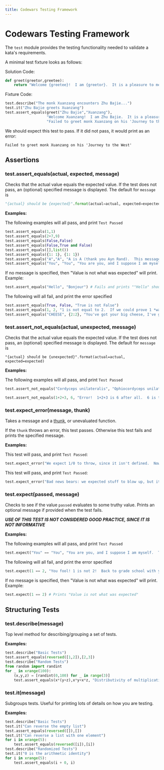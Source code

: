 ```yaml
---
title: Codewars Testing Framework
---
```


# Codewars Testing Framework

The `test` module provides the testing functionality needed to validate a kata's requirements.

A minimal test fixture looks as follows:

Solution Code:

```python
def greet(greetor,greetee):
    return "Welcome {greetee}!  I am {greetor}.  It is a pleasure to meet!".format(greetor=greetor, greetee=greetee)
```

Fixture Code:

```python
test.describe("The monk Xuanzang encounters Zhu Bajie...")
test.it("Zhu Bajie greets Xuanzang")
test.assert_equals(greet("Zhu Bajie","Xuanzang"),
                   "Welcome Xuanzang!  I am Zhu Bajie.  It is a pleasure to meet!",
                   "Failed to greet monk Xuanzang on his 'Journey to the West'")
```

We should expect this test to pass. If it did not pass, it would print as an error:

```
Failed to greet monk Xuanzang on his 'Journey to the West'
```

## Assertions

### test.assert_equals(actual, expected, message)

Checks that the actual value equals the expected value.
If the test does not pass, an (optional) specified message is displayed.
The default for `message` is

```python
"{actual} should be {expected}".format(actual=actual, expected=expected)
```

**Examples:**

The following examples will all pass, and print `Test Passed`

```python
test.assert_equals(1,1)
test.assert_equals(2+7,9)
test.assert_equals(False,False)
test.assert_equals(False,True and False)
test.assert_equals([],list())
test.assert_equals({1: 1}, {1: 1})
test.assert_equals("A","A", "A is A (thank you Ayn Rand).  This message will not get printed.")
test.assert_equals("You", "You", "You are you, and I suppose I am myself.  This message will not get printed.")
```

If no message is specified, then "Value is not what was expected" will print. Example:

```python
test.assert_equals("Hello", "Bonjour") # Fails and prints ""Hello" should be "Bonjour""
```

The following will all fail, and print the error specified

```python
test.assert_equals(True, False, "True is not False")
test.assert_equals(1, 2, "1 is not equal to 2.  If we could prove 1 *was* 2, all the mathematicians would have to quit and get real jobs pouring cement and emptying latrines")
test.assert_equals("CHEESE", {2:2}, "You've got your big cheese, I've got my hash type")
```

### test.assert_not_equals(actual, unexpected, message)

Checks that the actual value equals the expected value.
If the test does not pass, an (optional) specified message is displayed.
The default for `message` is

```
"{actual} should be {unexpected}".format(actual=actual, expected=expected)
```

**Examples:**

The following examples will all pass, and print `Test Passed`

```python
test.assert_not_equals("Cordyceps unilateralis", "Ophiocordyceps unilateralis sensu lato", "These two fungi are apparently different. This message will not get printed")

test.assert_not_equals(1+2+3, 6, "Error!  1+2+3 is 6 after all.  6 is the one and only perfect, triangular number.")
```

### test.expect_error(message, thunk)

Takes a message and a [thunk](https://en.wikipedia.org/wiki/Thunk), or unevaluated function.

If the `thunk` throws an error, this test passes. Otherwise this test fails and prints the specified message.

**Examples:**

This test will pass, and print `Test Passed`:

```python
test.expect_error("We expect 1/0 to throw, since it isn't defined.  Now, if our underlying manifold was the Reimann sphere, things would be different.  This message will not get printed.", lambda: 1 / 0)
```

This test will pass, and print `Test Passed`:

```python
test.expect_error("Bad news bears: we expected stuff to blow up, but it was okay after all!", lambda: 1 + 1)
```

### test.expect(passed, message)

Checks to see if the value `passed` evaluates to some truthy value.
Prints an optional message if provided when the test fails.

**_USE OF THIS TEST IS NOT CONSIDERED GOOD PRACTICE, SINCE IT IS NOT INFORMATIVE_**

**Examples:**

The following examples will all pass, and print `Test Passed`

```python
test.expect("You" == "You", "You are you, and I suppose I am myself.  This message will not get printed.")
```

The following will all fail, and print the error specified

```python
test.expect(1 == 2, "You fool! 1 is not 2!  Back to grade school with you!")
```

If no message is specified, then "Value is not what was expected" will print. Example:

```python
test.expect(1 == 2) # Prints "Value is not what was expected"
```

## Structuring Tests

### test.describe(message)

Top level method for describing/grouping a set of tests.

**Examples:**

```python
test.describe("Basic Tests")
test.assert_equals(reversed([1,2]),[2,3])
test.describe("Random Tests")
from random import randint
for _ in xrange(100):
    (x,y,z) = [randint(0,100) for _ in range(3)]
    test.assert_equals(x*(y+z),x*y+x*z, "Distributivity of multiplication over addition failed: x = {x}, y = {y}, z = {z}".format(x=x,y=y,z=z))
```

### test.it(message)

Subgroups tests. Useful for printing lots of details on how you are testing.

**Examples:**

```python
test.describe("Basic Tests")
test.it("Can reverse the empty list")
test.assert_equals(reversed([]),[])
test.it("Can reverse a list with one element")
for i in xrange(5):
    test.assert_equals(reversed([i]),[i])
test.describe("Randomized Tests")
test.it("0 is the arithmetic identity")
for i in xrange(5):
    test.assert_equals(i + 0, i)
```

